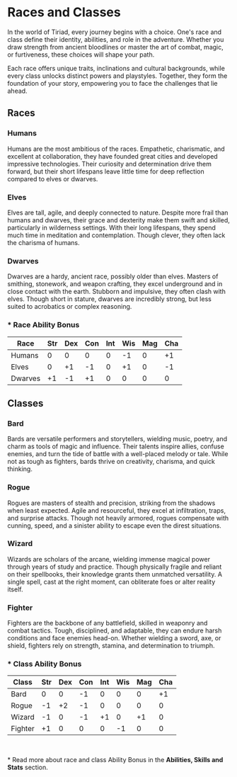 # Races and Classes

In the world of Tiriad, every journey begins with a choice. One's race and class define their identity, abilities, and role in the adventure. Whether you draw strength from ancient bloodlines or master the art of combat, magic, or furtiveness, these choices will shape your path. 

Each race offers unique traits, inclinations and cultural backgrounds, while every class unlocks distinct powers and playstyles. Together, they form the foundation of your story, empowering you to face the challenges that lie ahead.


## Races

### Humans

Humans are the most ambitious of the races. Empathetic, charismatic, and excellent at collaboration, they have founded great cities and developed impressive technologies. Their curiosity and determination drive them forward, but their short lifespans leave little time for deep reflection compared to elves or dwarves.

### Elves

Elves are tall, agile, and deeply connected to nature. Despite more frail than humans and dwarves, their grace and dexterity make them swift and skilled, particularly in wilderness settings. With their long lifespans, they spend much time in meditation and contemplation. Though clever, they often lack the charisma of humans.

### Dwarves

Dwarves are a hardy, ancient race, possibly older than elves. Masters of smithing, stonework, and weapon crafting, they excel underground and in close contact with the earth. Stubborn and impulsive, they often clash with elves. Though short in stature, dwarves are incredibly strong, but less suited to acrobatics or complex reasoning.

### * Race Ability Bonus

| Race | Str | Dex | Con | Int | Wis | Mag | Cha |
| -- | -- | -- | -- | -- | -- | -- | -- |
| Humans  | 0 | 0 | 0 | 0 | -1 | 0 | +1 |
| Elves | 0 | +1 | -1 | 0 | +1 | 0 | -1 |
| Dwarves | +1 | -1 | +1 | 0 | 0 | 0 | 0 |


## Classes

### Bard

Bards are versatile performers and storytellers, wielding music, poetry, and charm as tools of magic and influence. Their talents inspire allies, confuse enemies, and turn the tide of battle with a well-placed melody or tale. While not as tough as fighters, bards thrive on creativity, charisma, and quick thinking.

### Rogue

Rogues are masters of stealth and precision, striking from the shadows when least expected. Agile and resourceful, they excel at infiltration, traps, and surprise attacks. Though not heavily armored, rogues compensate with cunning, speed, and a sinister ability to escape even the direst situations.

### Wizard

Wizards are scholars of the arcane, wielding immense magical power through years of study and practice. Though physically fragile and reliant on their spellbooks, their knowledge grants them unmatched versatility. A single spell, cast at the right moment, can obliterate foes or alter reality itself.

### Fighter

Fighters are the backbone of any battlefield, skilled in weaponry and combat tactics. Tough, disciplined, and adaptable, they can endure harsh conditions and face enemies head-on. Whether wielding a sword, axe, or shield, fighters rely on strength, stamina, and determination to triumph.

### * Class Ability Bonus

| Class | Str | Dex | Con | Int | Wis | Mag | Cha |
| -- | -- | -- | -- | -- | -- | -- | -- |
| Bard  | 0 | 0 | -1 | 0 | 0 | 0 | +1 |
| Rogue | -1 | +2 | -1 | 0 | 0 | 0 | 0 |
| Wizard | -1 | 0 | -1 | +1 | 0 | +1 | 0 |
| Fighter | +1 | 0 | 0 | 0 | -1 | 0 | 0 |

<br>

\* Read more about race and class Ability Bonus in the **Abilities, Skills and Stats** section.